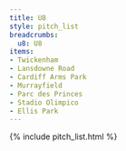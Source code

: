```yaml
---
title: U8
style: pitch_list
breadcrumbs:
  u8: U8
items:
- Twickenham
- Lansdowne Road
- Cardiff Arms Park
- Murrayfield
- Parc des Princes
- Stadio Olimpico
- Ellis Park
---
```


{% include pitch_list.html %}
